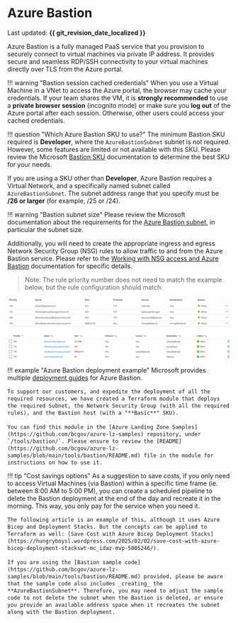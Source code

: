 # Azure Bastion

Last updated: **{{ git_revision_date_localized }}**

Azure Bastion is a fully managed PaaS service that you provision to securely connect to virtual machines via private IP address. It provides secure and seamless RDP/SSH connectivity to your virtual machines directly over TLS from the Azure portal.

!!! warning "Bastion session cached credentials"
When you use a Virtual Machine in a VNet to access the Azure portal, the browser may cache your credentials. If your team shares the VM, it is **strongly recommended** to use a **private browser session** (incognito mode) or make sure you **log out** of the Azure portal after each session. Otherwise, other users could access your cached credentials.

!!! question "Which Azure Bastion SKU to use?"
    The minimum Bastion SKU required is **Developer**, where the `AzureBastionSubnet` subnet is not required. However, some features are limited or not available with this SKU. Please review the Microsoft [Bastion SKU](https://learn.microsoft.com/en-us/azure/bastion/configuration-settings#skus) documentation to determine the best SKU for your needs.

If you are using a SKU other than **Developer**, Azure Bastion requires a Virtual Network, and a specifically named subnet called `AzureBastionSubnet`. The subnet address range that you specify must be **/26 or larger** (for example, /25 or /24).

!!! warning "Bastion subnet size"
    Please review the Microsoft documentation about the requirements for the [Azure Bastion subnet](https://learn.microsoft.com/en-us/azure/bastion/configuration-settings#subnet), in particular the subnet size.

Additionally, you will need to create the appropriate ingress and egress Network Security Group (NSG) rules to allow traffic to and from the Azure Bastion service. Please refer to the [Working with NSG access and Azure Bastion](https://learn.microsoft.com/en-us/azure/bastion/bastion-nsg#apply) documentation for specific details.

> Note: The rule priority number does not need to match the example below, but the rule configuration should match.

[![Azure Bastion - Ingress Rules](../images/azure-bastion-inbound-nsg-rules.png "Azure Bastion - Ingress Rules")](https://learn.microsoft.com/en-us/azure/bastion/media/bastion-nsg/inbound.png#lightbox)

[![Azure Bastion - Egress Rules](../images/azure-bastion-outbound-nsg-rules.png "Azure Bastion - Egress Rules")](https://learn.microsoft.com/en-us/azure/bastion/media/bastion-nsg/outbound.png#lightbox)

!!! example "Azure Bastion deployment example"
    Microsoft provides multiple [deployment guides](https://learn.microsoft.com/en-us/azure/bastion/tutorial-create-host-portal) for Azure Bastion.

    To support our customers, and expedite the deployment of all the required resources, we have created a Terraform module that deploys the required Subnet, the Network Security Group (with all the required rules), and the Bastion host (with a "**Basic**" SKU).
    
    You can find this module in the [Azure Landing Zone Samples](https://github.com/bcgov/azure-lz-samples) repository, under `/tools/bastion/`. Please ensure to review the [README](https://github.com/bcgov/azure-lz-samples/blob/main/tools/bastion/README.md) file in the module for instructions on how to use it.

!!! tip "Cost savings options"
    As a suggestion to save costs, if you only need to access Virtual Machines (via Bastion) within a specific time frame (ie. between 8:00 AM to 5:00 PM), you can create a scheduled pipeline to delete the Bastion deployment at the end of the day and recreate it in the morning. This way, you only pay for the service when you need it.

    The following article is an example of this, although it uses Azure Bicep and Deployment Stacks. But the concepts can be applied to Terraform as well: [Save Cost with Azure Bicep Deployment Stacks](https://hungryboysl.wordpress.com/2025/02/02/save-cost-with-azure-bicep-deployment-stackswt-mc_idaz-mvp-5005246/).

    If you are using the [Bastion sample code](https://github.com/bcgov/azure-lz-samples/blob/main/tools/bastion/README.md) provided, please be aware that the sample code also includes _creating_ the **AzureBastionSubnet**. Therefore, you may need to adjust the sample code to not delete the subnet when the Bastion is deleted, or ensure you provide an available address space when it recreates the subnet along with the Bastion deployment.
